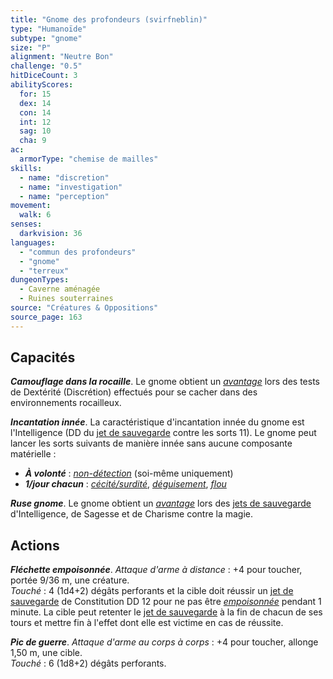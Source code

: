 ```yaml
---
title: "Gnome des profondeurs (svirfneblin)"
type: "Humanoïde"
subtype: "gnome"
size: "P"
alignment: "Neutre Bon"
challenge: "0.5"
hitDiceCount: 3
abilityScores:
  for: 15
  dex: 14
  con: 14
  int: 12
  sag: 10
  cha: 9
ac:
  armorType: "chemise de mailles"
skills:
  - name: "discretion"
  - name: "investigation"
  - name: "perception"
movement:
  walk: 6
senses:
  darkvision: 36
languages:
  - "commun des profondeurs"
  - "gnome"
  - "terreux"
dungeonTypes:
  - Caverne aménagée
  - Ruines souterraines
source: "Créatures & Oppositions"
source_page: 163
---
```

## Capacités
_**Camouflage dans la rocaille**_. Le gnome obtient un [_avantage_](/utiliser-les-caracteristiques/#avantage-et-desavantage) lors des tests de Dextérité (Discrétion) effectués pour se cacher dans des environnements rocailleux.

_**Incantation innée**_. La caractéristique d'incantation innée du gnome est l'Intelligence (DD du [jet de sauvegarde](/utiliser-les-caracteristiques/#jets-de-sauvegarde) contre les sorts 11). Le gnome peut lancer les sorts suivants de manière innée sans aucune composante matérielle :
* _**À volonté**_ : [_non-détection_](/grimoire/non-detection/) (soi-même uniquement)
* _**1/jour chacun**_ : [_cécité/surdité_](/grimoire/cecite-surdite/), [_déguisement_](/grimoire/deguisement/), [_flou_](/grimoire/flou/)

_**Ruse gnome**_. Le gnome obtient un [_avantage_](/utiliser-les-caracteristiques/#avantage-et-desavantage) lors des [jets de sauvegarde](/utiliser-les-caracteristiques/#jets-de-sauvegarde) d'Intelligence, de Sagesse et de Charisme contre la magie.

## Actions
_**Fléchette empoisonnée**_. _Attaque d'arme à distance_ : +4 pour toucher, portée 9/36 m, une créature.  
_Touché_ : 4 (1d4+2) dégâts perforants et la cible doit réussir un [jet de sauvegarde](/utiliser-les-caracteristiques/#jets-de-sauvegarde) de Constitution DD 12 pour ne pas être [_empoisonnée_](/gerer-la-sante-du-personnage/#empoisonne) pendant 1 minute. La cible peut retenter le [jet de sauvegarde](/utiliser-les-caracteristiques/#jets-de-sauvegarde) à la fin de chacun de ses tours et mettre fin à l'effet dont elle est victime en cas de réussite.

_**Pic de guerre**_. _Attaque d'arme au corps à corps_ : +4 pour toucher, allonge 1,50 m, une cible.  
_Touché_ : 6 (1d8+2) dégâts perforants.
